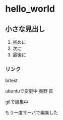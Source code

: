 # hello_world

## 小さな見出し

1. 初めに
2. 次に
3. 最後に

### リンク
brtest

ubuntuで変更中
奥野 匠

gitで編集中

もう一度サーバで編集した
